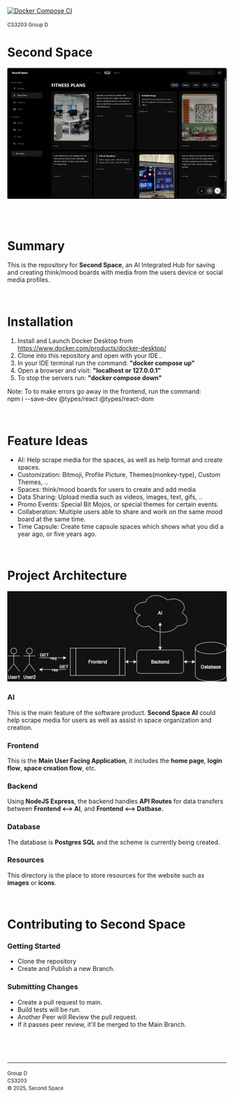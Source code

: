 [![Docker Compose CI](https://github.com/cfurley/second-space/actions/workflows/ci-docker-compose-.yml/badge.svg)](https://github.com/cfurley/second-space/actions/workflows/ci-docker-compose-.yml)

<small>CS3203 Group D</small>


# Second Space
<img src='./resources/FigmaMarkupV1.png'>

<br><br>

# Summary

This is the repository for <b>Second Space</b>, an AI Integrated Hub for saving and creating think/mood boards with media from the users device or social media profiles.

<br>

# Installation
1. Install and Launch Docker Desktop from https://www.docker.com/products/docker-desktop/
2. Clone into this repository and open with your IDE..
3. In your IDE terminal run the command: <b>"docker compose up"</b>
4. Open a browser and visit: <b>"localhost or 127.0.0.1"</b>
5. To stop the servers run: <b>"docker compose down"</b>

Note: To to make errors go away in the frontend, run the command:<br>
npm i --save-dev @types/react @types/react-dom  

<br>

# Feature Ideas
* AI: Help scrape media for the spaces, as well as help format and create spaces.
* Customization: Bitmoji, Profile Picture, Themes(monkey-type), Custom Themes, ..
* Spaces: think/mood boards for users to create and add media
* Data Sharing: Upload media such as videos, images, text, gifs, ..
* Promo Events: Special Bit Mojos, or special themes for certain events.
* Collaberation: Multiple users able to share and work on the same mood board at the same time.
* Time Capsule: Create time capsule spaces which shows what you did a year ago, or five years ago.

<br>

# Project Architecture
<img src='./resources/second_space_architecture.png' width="720"> <br>

### AI

This is the main feature of the software product. <b>Second Space AI</b> could help scrape media for users as well as assist in space organization and creation.

### Frontend

This is the <b>Main User Facing Application</b>, it includes the <b>home page</b>, <b>login flow</b>, <b>space creation flow</b>, etc. 

### Backend

Using <b>NodeJS Express</b>, the backend handles <b>API Routes</b> for data transfers between <b>Frontend <--> AI</b>, and <b>Frontend <--> Datbase.</b>

### Database

The database is <b>Postgres SQL</b> and the scheme is currently being created.

### Resources
This directory is the place to store resources for the website such as <b>images</b> or <b>icons</b>.

<br>

# Contributing to Second Space

### Getting Started
* Clone the repository
* Create and Publish a new Branch.

### Submitting Changes
* Create a pull request to main.
* Build tests will be run.
* Another Peer will Review the pull request.
* If it passes peer review, it'll be merged to the Main Branch.

<br><br><br>
<hr>

<small>
    Group D<br>
    CS3203<br>
    © 2025, Second Space<br>
</small>